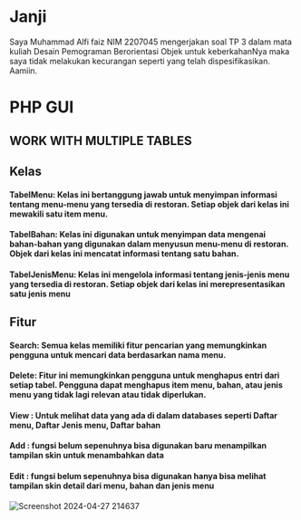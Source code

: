 # Janji
Saya Muhammad Alfi faiz NIM 2207045 mengerjakan soal TP 3 dalam mata kuliah Desain Pemograman Berorientasi Objek untuk keberkahanNya maka saya tidak melakukan kecurangan seperti yang telah dispesifikasikan. Aamiin.

# PHP GUI
## WORK WITH MULTIPLE TABLES

## Kelas
#### TabelMenu: Kelas ini bertanggung jawab untuk menyimpan informasi tentang menu-menu yang tersedia di restoran. Setiap objek dari kelas ini mewakili satu item menu.
#### TabelBahan: Kelas ini digunakan untuk menyimpan data mengenai bahan-bahan yang digunakan dalam menyusun menu-menu di restoran. Objek dari kelas ini mencatat informasi tentang satu bahan.
#### TabelJenisMenu: Kelas ini mengelola informasi tentang jenis-jenis menu yang tersedia di restoran. Setiap objek dari kelas ini merepresentasikan satu jenis menu

## Fitur
#### Search: Semua kelas memiliki fitur pencarian yang memungkinkan pengguna untuk mencari data berdasarkan nama menu.
#### Delete: Fitur ini memungkinkan pengguna untuk menghapus entri dari setiap tabel. Pengguna dapat menghapus item menu, bahan, atau jenis menu yang tidak lagi relevan atau tidak diperlukan.
#### View : Untuk melihat data yang ada di dalam databases seperti Daftar menu, Daftar Jenis menu, Daftar bahan
#### Add : fungsi belum sepenuhnya bisa digunakan baru menampilkan tampilan skin untuk menambahkan data
#### Edit : fungsi belum sepenuhnya bisa digunakan hanya bisa melihat tampilan skin detail dari menu, bahan dan jenis menu


![Screenshot 2024-04-27 214637](https://github.com/AlfiFaiz/TP3DPBO2024C1/assets/134774589/8b3acb2b-1adf-4853-9c31-b486fd280eb7)
